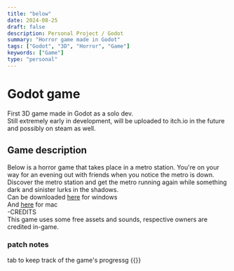 ```yaml
---
title: "below"
date: 2024-08-25
draft: false
description: Personal Project / Godot
summary: "Horror game made in Godot"
tags: ["Godot", "3D", "Horror", "Game"]
keywords: ["Game"]
type: "personal"
---
```

# Godot game
First 3D game made in Godot as a solo dev.<br/>
Still extremely early in development, will be uploaded to itch.io in the future and possibly on steam as well.<br/>
## Game description
Below is a horror game that takes place in a metro station. You're on your way for an evening out with friends when you notice the metro is down. Discover the metro station and get the metro running again while something dark and sinister lurks in the shadows.<br/> 
Can be downloaded [here](/personal/below/below-game/below-windows-1.0.0.zip) for windows<br/>
And [here](/personal/below/below-game/below-mac-1.0.0.zip) for mac<br/>
-CREDITS<br/>
This game uses some free assets and sounds, respective owners are credited in-game.
### patch notes
tab to keep track of the game's progressg
{{<list limit=10 title=" " where="Type" value="notes">}}